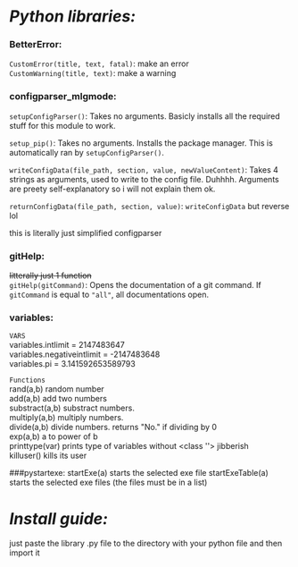 # _Python libraries:_
### BetterError:
`CustomError(title, text, fatal)`: make an error  
`CustomWarning(title, text)`: make a warning
### configparser_mlgmode:

`setupConfigParser()`: Takes no arguments. Basicly installs all the required stuff for this module to work.

`setup_pip()`: Takes no arguments. Installs the package manager. This is automatically ran by `setupConfigParser()`.

`writeConfigData(file_path, section, value, newValueContent)`: Takes 4 strings as arguments, used to write to the config file. Duhhhh. Arguments are preety self-explanatory so i will not explain them ok.

`returnConfigData(file_path, section, value)`: `writeConfigData` but reverse lol

this is literally just simplified configparser

### gitHelp:
~~litterally just 1 function~~  
`gitHelp(gitCommand)`: Opens the documentation of a git command. If `gitCommand` is equal to `"all"`, all documentations open.

### variables:
`VARS`  
variables.intlimit = 2147483647  
variables.negativeintlimit = -2147483648  
variables.pi = 3.141592653589793  

`Functions`  
rand(a,b)                       random number  
add(a,b)                        add two numbers  
substract(a,b)                  substract numbers.  
multiply(a,b)                   multiply numbers.  
divide(a,b)                     divide numbers.      returns "No." if dividing by 0  
exp(a,b)                        a to power of b  
printtype(var)                  prints type of variables without <class ''> jibberish  
killuser()                      kills its user  


###pystartexe:
startExe(a)                     starts the selected exe file
startExeTable(a)                starts the selected exe files (the files must be in a list)

# _Install guide:_  
just paste the library .py file to the directory with your python file and then import it  
